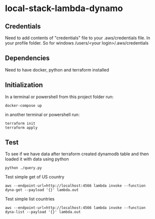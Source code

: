 ﻿# local-stack-lambda-dynamo

## Credentials
Need to add contents of "credentials" file to your .aws/credentials file.  In your profile folder.  So for windows /users/&lt;your login&gt;/.aws/credentials

## Dependencies
Need to have docker, python and terraform installed

## Initialization
In a terminal or powershell from this project folder run:

```
docker-compose up
```

in another terminal or powershell run:

```
terraform init
terraform apply
```

## Test
To see if we have data after terraform created dynamodb table and then loaded it with data using python
```
python ./query.py
```

Test simple get of US country

```
aws --endpoint-url=http://localhost:4566 lambda invoke --function dyna-get --payload '{}' lambda.out
```

Test simple list countries

```
aws --endpoint-url=http://localhost:4566 lambda invoke --function dyna-list --payload '{}' lambda.out
```
